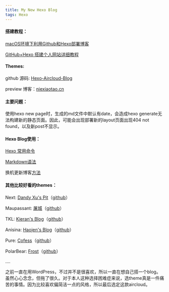 ```yaml
---
title: My New Hexo Blog
tags: Hexo
---
```


#### 搭建教程：

[macOS环境下利用Github和Hexo部署博客](https://www.jianshu.com/p/1519f22aff24)

[GitHub+Hexo 搭建个人网站详细教程](https://zhuanlan.zhihu.com/p/26625249)

#### Themes:

github 源码: [Hexo-Aircloud-Blog](https://github.com/aircloud/hexo-aircloud-blog)

preview 博客：[niexiaotao.cn](http://niexiaotao.cn/)

#### 主要问题：

使用hexo new page时，生成的md文件中默认有date，会造成hexo generate无法构建新的静态页面。因此，可能会出现部署新的layout页面出现404 not found，以及新post不显示。

#### Hexo Blog使用：

[Hexo 常用命令](https://segmentfault.com/a/1190000002632530)

[Markdown语法](https://www.jianshu.com/p/191d1e21f7ed)

换机更新博客[方法](https://www.zhihu.com/question/21193762/answer/79109280)

#### 其他比较好看的themes：

Next: [Dandy Xu's Pit](https://dandyxu.me/)（[github](https://github.com/dandyxu/dandyxu.github.io)）

Maupassant: [屠城](https://www.haomwei.com/)（[github](https://github.com/tufu9441/maupassant-hexo)）

TKL: [Kieran's Blog](https://go.kieran.top/)（[github](https://github.com/SuperKieran/TKL)）

Anisina: [Haojen's Blog](http://haojen.github.io/)（[github](https://github.com/Haojen/hexo-theme-Anisina)）

Pure: [Cofess](https://blog.cofess.com/)（[github](https://github.com/cofess/hexo-theme-pure)）

PolarBear: [Frost](https://d2fan.com/)（[github](https://github.com/frostfan/hexo-theme-polarbear)）

....

之前一直在用WordPress，不过并不是很喜欢，所以一直在想自己搭一个blog。虽然心心念念，但拖了很久。对于本人这种选择困难症来说，选theme真是一件痛苦的事情。因为比较喜欢偏简洁一点的风格，所以最后选定这款aircloud。
